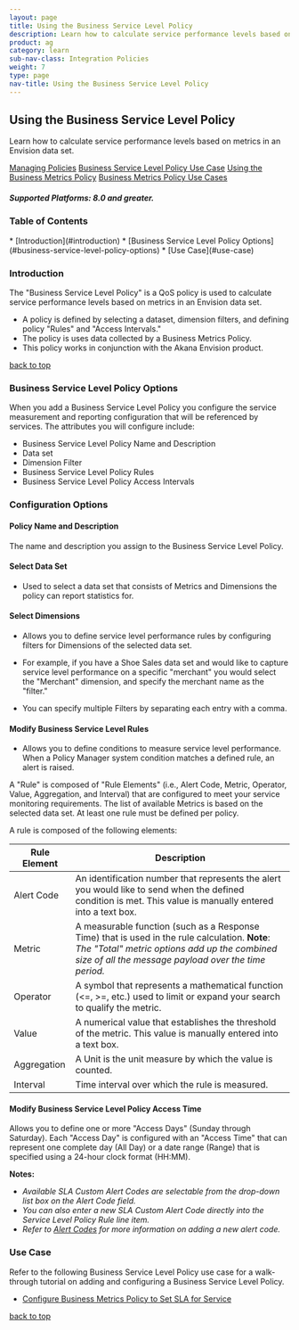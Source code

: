```yaml
---
layout: page
title: Using the Business Service Level Policy
description: Learn how to calculate service performance levels based on metrics in an Envision data set. 
product: ag
category: learn
sub-nav-class: Integration Policies
weight:	7
type: page
nav-title: Using the Business Service Level Policy
---
```


## Using the Business Service Level Policy
Learn how to calculate service performance levels based on metrics in an Envision data set.

<a href="policy_management.htm" class="button secondary">Managing Policies</a>  <a href="bus_service_level_policy_use_case_config_bus_metrics_pol_to_set_SLA_for_service.html" class="button secondary">Business Service Level Policy Use Case</a>  <a href="using_the_business_metrics_policy.html" class="button secondary">Using the Business Metrics Policy</a>  <a href="policies_use_case_toc.html" class="button secondary">Business Metrics Policy Use Cases</a> 

<h5 class="stamp">Supported Platforms: 8.0 and greater.</h5>

### Table of Contents
<div id="toc-marker"></div>
* [Introduction](#introduction)
* [Business Service Level Policy Options](#business-service-level-policy-options)
* [Use Case](#use-case)


### Introduction

The "Business Service Level Policy" is a QoS policy is used to calculate service performance levels based on metrics in an Envision data set.

* A policy is defined by selecting a dataset, dimension filters, and defining policy "Rules" and "Access Intervals."
* The policy is uses data collected by a Business Metrics Policy. 
* This policy works in conjunction with the Akana Envision product. 

<a href="#top">back to top</a>

### Business Service Level Policy Options

When you add a Business Service Level Policy you configure the service measurement and reporting configuration that will be referenced by services. The attributes you will configure include:

* Business Service Level Policy Name and Description
* Data set
* Dimension Filter
* Business Service Level Policy Rules
* Business Service Level Policy Access Intervals

### Configuration Options

#### Policy Name and Description

The name and description you assign to the Business Service Level Policy.

#### Select Data Set 

* Used to select a data set that consists of Metrics and Dimensions the policy can report statistics for. 

#### Select Dimensions

* Allows you to define service level performance rules by configuring filters for Dimensions of the selected data set. 

* For example, if you have a Shoe Sales data set and would like to capture service level performance on a specific "merchant" you would select the "Merchant" dimension, and specify the merchant name as the "filter." 
* You can specify multiple Filters by separating each entry with a comma.

#### Modify Business Service Level Rules

* Allows you to define conditions to measure service level performance. When a Policy Manager system condition matches a defined rule, an alert is raised.

A "Rule" is composed of "Rule Elements" (i.e., Alert Code, Metric, Operator, Value, Aggregation, and Interval) that are configured to meet your service monitoring requirements. The list of available Metrics is based on the selected data set. At least one rule must be defined per policy.

A rule is composed of the following elements:

Rule Element  | Description
------------- | -------------
Alert Code  | An identification number that represents the alert you would like to send when the defined condition is met. This value is manually entered into a text box.
Metric  | A measurable function (such as a Response Time) that is used in the rule calculation. **Note**: *The "Total" metric options add up the combined size of all the message payload over the time period.*
Operator  | A symbol that represents a mathematical function (<=, >=, etc.) used to limit or expand your search to qualify the metric.  
Value  | A numerical value that establishes the threshold of the metric.  This value is manually entered into a text box.
Aggregation  | A Unit is the unit measure by which the value is counted.
Interval  | Time interval over which the rule is measured. 

#### Modify Business Service Level Policy Access Time

Allows you to define one or more "Access Days" (Sunday through Saturday). Each "Access Day" is configured with an "Access Time" that can represent one complete day (All Day) or a date range (Range) that is specified using a 24-hour clock format (HH:MM).

**Notes:** 

* *Available SLA Custom Alert Codes are selectable from the drop-down list box on the Alert Code field.*
* *You can also enter a new SLA Custom Alert Code directly into the Service Level Policy Rule line item.*
* *Refer to [Alert Codes](http://docs.akana.com/ag/alerts/using_alert_codes.html) for more information on adding a new alert code.*

### Use Case

Refer to the following Business Service Level Policy use case for a walk-through tutorial on adding and configuring a Business Service Level Policy. 

* [Configure Business Metrics Policy to Set SLA for Service](bus_service_level_policy_use_case_config_bus_metrics_pol_to_set_SLA_for_service.html) 


<a href="#top">back to top</a>